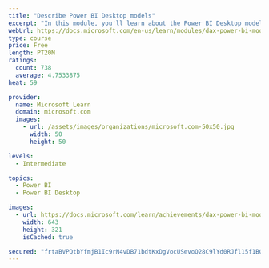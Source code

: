 ```yaml
---
title: "Describe Power BI Desktop models"
excerpt: "In this module, you'll learn about the Power BI Desktop model structure, star schema design basics, analytics queries, and report visual configuration. This module provides a strong foundation on which you can learn to optimize model designs and add model calculations."
webUrl: https://docs.microsoft.com/en-us/learn/modules/dax-power-bi-models/
type: course
price: Free
length: PT20M
ratings:
  count: 738
  average: 4.7533875
heat: 59

provider:
  name: Microsoft Learn
  domain: microsoft.com
  images:
    - url: /assets/images/organizations/microsoft.com-50x50.jpg
      width: 50
      height: 50

levels:
  - Intermediate

topics:
  - Power BI
  - Power BI Desktop

images:
  - url: https://docs.microsoft.com/learn/achievements/dax-power-bi-models-social.png
    width: 643
    height: 321
    isCached: true

secured: "frtaBVPQtbYfmjB1Ic9rN4vDB71bdtKxDgVocUSevoQ28C9lYd0RJfl15f1BGrhVsJx8DJKArbP6SPAvTgwhDBOsGBwOo2zYIcdzkAIUZE3WG1P6o9BIFUX9Bg4SZ1N7aserPnS/nn2ls5Z4ZmcxGrAPS0VK8u9lN/MqQD4yi7Cff5vFuQNx5kp6YMrqfi/R9hSPPx8WdrK6IL62E0A3Es7muQKanmL+lrQzfHdnKl5eVVHrQmcGat0mT1n18XvZld9qFUe07A+N/nG8LKmFOybplJuCfsR6jblyK9Pz49kWDdVTxMLq/fKhFU+eXxJyQZ6xvqdHI7t7l4EKyRUgpD/MgUmJPoG1gKtzeENT/rWoi6OnS5XNz5ixCwYwSA3vssvw0nTg+uEN39lgEXAiPx90IajgYhcvc5E/yUMXmtg=;E7x4eqFEKfpIuAk03DIYiA=="
---
```



